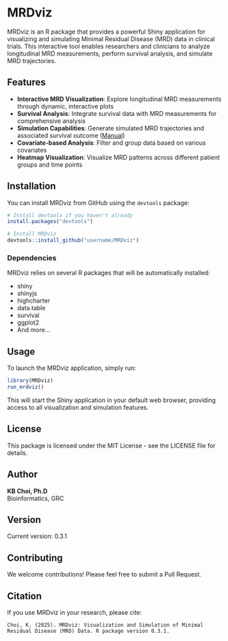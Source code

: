 # MRDviz

MRDviz is an R package that provides a powerful Shiny application for visualizing and simulating Minimal Residual Disease (MRD) data in clinical trials. This interactive tool enables researchers and clinicians to analyze longitudinal MRD measurements, perform survival analysis, and simulate MRD trajectories.

## Features

- **Interactive MRD Visualization**: Explore longitudinal MRD measurements through dynamic, interactive plots
- **Survival Analysis**: Integrate survival data with MRD measurements for comprehensive analysis
- **Simulation Capabilities**: Generate simulated MRD trajectories and associated survival outcome ([Manual](MRDsim.md))
- **Covariate-based Analysis**: Filter and group data based on various covariates
- **Heatmap Visualization**: Visualize MRD patterns across different patient groups and time points

## Installation

You can install MRDviz from GitHub using the `devtools` package:

```R
# Install devtools if you haven't already
install.packages("devtools")

# Install MRDviz
devtools::install_github("username/MRDviz")
```

### Dependencies

MRDviz relies on several R packages that will be automatically installed:

- shiny
- shinyjs
- highcharter
- data.table
- survival
- ggplot2
- And more...

## Usage

To launch the MRDviz application, simply run:

```R
library(MRDviz)
run_mrdviz()
```

This will start the Shiny application in your default web browser, providing access to all visualization and simulation features.

## License

This package is licensed under the MIT License - see the LICENSE file for details.

## Author

**KB Choi, Ph.D**  
Bioinformatics, GRC

## Version

Current version: 0.3.1

## Contributing

We welcome contributions! Please feel free to submit a Pull Request.

## Citation

If you use MRDviz in your research, please cite:

```
Choi, K. (2025). MRDviz: Visualization and Simulation of Minimal Residual Disease (MRD) Data. R package version 0.3.1.
